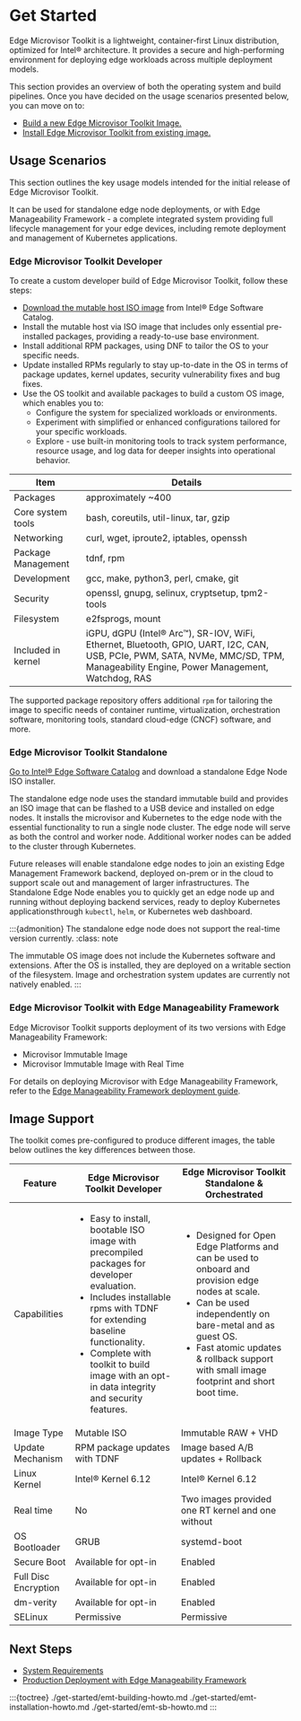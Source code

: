 # Get Started

Edge Microvisor Toolkit is a lightweight, container-first Linux distribution,
optimized for Intel® architecture. It provides a secure and high-performing
environment for deploying edge workloads across multiple deployment models.

This section provides an overview of both the operating system and build
pipelines. Once you have decided on the usage scenarios presented below, you can
move on to:

- [Build a new Edge Microvisor Toolkit Image.](./get-started/emt-building-howto.md)
- [Install Edge Microvisor Toolkit from existing image.](./get-started/emt-installation-howto.md)

## Usage Scenarios

This section outlines the key usage models intended for the initial release of
Edge Microvisor Toolkit.

It can be used for standalone edge node deployments, or with Edge Manageability
Framework - a complete integrated system providing full lifecycle management for
your edge devices, including remote deployment and management of Kubernetes
applications.

### Edge Microvisor Toolkit Developer

To create a custom developer build of Edge Microvisor Toolkit, follow these steps:

- [Download the mutable host ISO image](https://files-rs.edgeorchestration.intel.com/files-edge-orch/microvisor/iso/EdgeMicrovisorToolkit-3.0.iso) from
  Intel® Edge Software Catalog.
- Install the mutable host via ISO image that includes only essential pre-installed packages,
  providing a ready-to-use base environment.
- Install additional RPM packages, using DNF to tailor the OS to your specific needs.
- Update installed RPMs regularly to stay up-to-date in the OS in terms of package updates,
  kernel updates, security vulnerability fixes and bug fixes.
- Use the OS toolkit and available packages to build a custom OS image, which enables you to:
  - Configure the system for specialized workloads or environments.
  - Experiment with simplified or enhanced configurations tailored for your specific workloads.
  - Explore - use built-in monitoring tools to track system performance, resource
    usage, and log data for deeper insights into operational behavior.

| Item              | Details                                         |
| ------------------| ----------------------------------------------- |
| Packages          | approximately ~400                              |
| Core system tools | bash, coreutils, util-linux, tar, gzip          |
| Networking        | curl, wget, iproute2, iptables, openssh         |
| Package Management | tdnf, rpm                                      |
| Development       | gcc, make, python3, perl, cmake, git            |
| Security          | openssl, gnupg, selinux, cryptsetup, tpm2-tools |
| Filesystem        | e2fsprogs, mount                                |
| Included in kernel | iGPU, dGPU (Intel® Arc&trade;), SR-IOV, WiFi, Ethernet, Bluetooth, GPIO, UART, I2C, CAN, USB, PCIe, PWM, SATA, NVMe, MMC/SD, TPM, Manageability Engine, Power Management, Watchdog, RAS |

The supported package repository offers additional `rpm` for tailoring the image
to specific needs of container runtime, virtualization, orchestration software,
monitoring tools, standard cloud-edge (CNCF) software, and more.

### Edge Microvisor Toolkit Standalone

[Go to Intel® Edge Software Catalog](https://edgesoftwarecatalog.intel.com/package/edge_microvisor_toolkit_standalone_node) and download a standalone Edge Node ISO installer.

The standalone edge node uses the standard immutable build and provides an ISO
image that can be flashed to a USB device and installed on edge nodes. It
installs the microvisor and Kubernetes to the edge node with the essential
functionality to run a single node cluster. The edge node will serve as both the
control and worker node. Additional worker nodes can be added to the cluster
through Kubernetes.

Future releases will enable standalone edge nodes to join an existing Edge
Management Framework backend, deployed on-prem or in the cloud to support scale
out and management of larger infrastructures. The Standalone Edge Node enables
you to quickly get an edge node up and running without deploying backend
services, ready to deploy Kubernetes applicationsthrough `kubectl`, `helm`, or
Kubernetes web dashboard.

:::{admonition} The standalone edge node does not support the real-time version currently.
:class: note

The immutable OS image does not include the Kubernetes software and
extensions. After the OS is installed, they are deployed on a writable section of the
filesystem. Image and orchestration system updates are currently not natively enabled.
:::

### Edge Microvisor Toolkit with Edge Manageability Framework

Edge Microvisor Toolkit supports deployment of its two versions with Edge
Manageability Framework:

- Microvisor Immutable Image
- Microvisor Immutable Image with Real Time

For details on deploying Microvisor with Edge Manageability Framework, refer to
the [Edge Manageability Framework deployment guide](../user-guide/emt-deployment-edge-orchestrator.md).

## Image Support

The toolkit comes pre-configured to produce different images, the table below
outlines the key differences between those.

|  Feature         | Edge Microvisor Toolkit Developer | Edge Microvisor Toolkit Standalone & Orchestrated                                   |
| -----------------| -------------------- | ------------------------------------------------- |
| Capabilities | <ul><li>Easy to install, bootable ISO image with precompiled packages for developer evaluation.</li> <li> Includes installable rpms with TDNF for extending baseline functionality.</li> <li>Complete with toolkit to build image with an opt-in data integrity and security features.</li></ul> | <ul><li>Designed for Open Edge Platforms and can be used to onboard and provision edge nodes at scale.</li><li>Can be used independently on bare-metal and as guest OS.</li><li>Fast atomic updates & rollback support with small image footprint and short boot time.|
| Image Type       | Mutable ISO          | Immutable RAW + VHD                               |
| Update Mechanism | RPM package updates with TDNF | Image based A/B updates + Rollback       |
| Linux Kernel     | Intel® Kernel 6.12   | Intel® Kernel 6.12                                |
| Real time        | No                   | Two images provided one RT kernel and one without |
| OS Bootloader    | GRUB                 | systemd-boot                                      |
| Secure Boot      | Available for opt-in | Enabled                                           |
| Full Disc Encryption | Available for opt-in | Enabled                                       |
| dm-verity        | Available for opt-in | Enabled                                           |
| SELinux          | Permissive           | Permissive                                        |

## Next Steps

- [System Requirements](./introduction)
- [Production Deployment with Edge Manageability Framework](./emt-deployment-edge-orchestrator.md)

:::{toctree}
./get-started/emt-building-howto.md
./get-started/emt-installation-howto.md
./get-started/emt-sb-howto.md
:::
